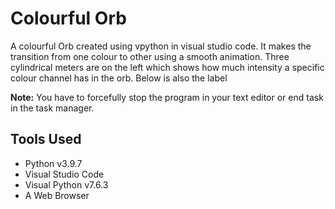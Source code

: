 # Colourful Orb

A colourful Orb created using vpython in visual studio code. It makes the transition from one colour to other using a smooth animation. Three cylindrical meters are on the left which shows how much intensity a specific colour channel has in the orb. Below is also the label

**Note:** You have to forcefully stop the program in your text editor or end task in the task manager.

## Tools Used

- Python v3.9.7
- Visual Studio Code
- Visual Python v7.6.3
- A Web Browser